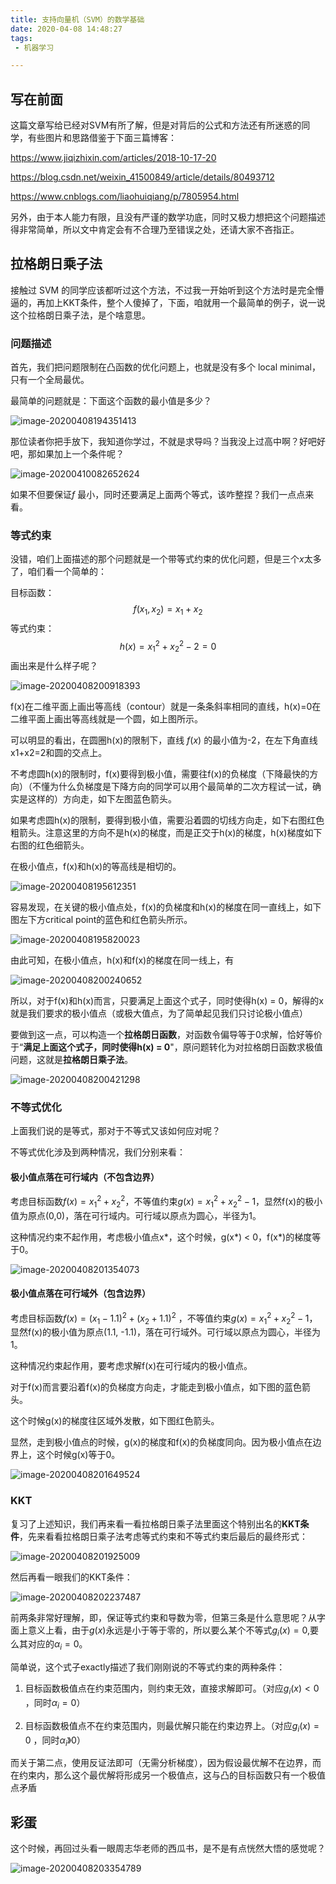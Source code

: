 ```yaml
---
title: 支持向量机（SVM）的数学基础
date: 2020-04-08 14:48:27
tags:
 - 机器学习

---
```


## 写在前面

这篇文章写给已经对SVM有所了解，但是对背后的公式和方法还有所迷惑的同学，有些图片和思路借鉴于下面三篇博客：

https://www.jiqizhixin.com/articles/2018-10-17-20

https://blog.csdn.net/weixin_41500849/article/details/80493712

https://www.cnblogs.com/liaohuiqiang/p/7805954.html

另外，由于本人能力有限，且没有严谨的数学功底，同时又极力想把这个问题描述得非常简单，所以文中肯定会有不合理乃至错误之处，还请大家不吝指正。

## 拉格朗日乘子法

接触过 SVM 的同学应该都听过这个方法，不过我一开始听到这个方法时是完全懵逼的，再加上KKT条件，整个人傻掉了，下面，咱就用一个最简单的例子，说一说这个拉格朗日乘子法，是个啥意思。

### 问题描述

首先，我们把问题限制在凸函数的优化问题上，也就是没有多个 local minimal，只有一个全局最优。

最简单的问题就是：下面这个函数的最小值是多少？

![image-20200408194351413](https://i.loli.net/2020/04/08/kR7XCQsAq1UvZmO.png)

那位读者你把手放下，我知道你学过，不就是求导吗？当我没上过高中啊？好吧好吧，那如果加上一个条件呢？

![image-20200410082652624](https://i.loli.net/2020/04/10/DNb7fjkEspli8zH.png)

如果不但要保证$f$ 最小，同时还要满足上面两个等式，该咋整捏？我们一点点来看。

### 等式约束

没错，咱们上面描述的那个问题就是一个带等式约束的优化问题，但是三个$x$太多了，咱们看一个简单的：

目标函数：
$$
f(x_1, x_2) = x_1 + x_2
$$
等式约束：
$$
h(x) = x_1^2+x_2^2-2=0
$$
画出来是什么样子呢？

![image-20200408200918393](https://i.loli.net/2020/04/08/tujy1Xeo6rRnHJI.png)

f(x)在二维平面上画出等高线（contour）就是一条条斜率相同的直线，h(x)=0在二维平面上画出等高线就是一个圆，如上图所示。

可以明显的看出，在圆圈h(x)的限制下，直线 $f(x)$ 的最小值为-2，在左下角直线x1+x2=2和圆的交点上。



不考虑圆h(x)的限制时，f(x)要得到极小值，需要往f(x)的负梯度（下降最快的方向）（不懂为什么负梯度是下降方向的同学可以用个最简单的二次方程试一试，确实是这样的）方向走，如下左图蓝色箭头。

如果考虑圆h(x)的限制，要得到极小值，需要沿着圆的切线方向走，如下右图红色粗箭头。注意这里的方向不是h(x)的梯度，而是正交于h(x)的梯度，h(x)梯度如下右图的红色细箭头。

在极小值点，f(x)和h(x)的等高线是相切的。

![image-20200408195612351](https://i.loli.net/2020/04/08/oBDJc2bR6Mjsrqz.png)

容易发现，在关键的极小值点处，f(x)的负梯度和h(x)的梯度在同一直线上，如下图左下方critical point的蓝色和红色箭头所示。

![image-20200408195820023](E:\hexo\source\_posts\images\image-20200408195820023.png)

由此可知，在极小值点，h(x)和f(x)的梯度在同一线上，有

![image-20200408200240652](https://i.loli.net/2020/04/08/2OJyxCYIsGKRflH.png)

所以，对于f(x)和h(x)而言，只要满足上面这个式子，同时使得h(x) = 0，解得的x就是我们要求的极小值点（或极大值点，为了简单起见我们只讨论极小值点）

要做到这一点，可以构造一个**拉格朗日函数**，对函数令偏导等于0求解，恰好等价于“**满足上面这个式子，同时使得h(x) = 0**"，原问题转化为对拉格朗日函数求极值问题，这就是**拉格朗日乘子法**。

![image-20200408200421298](https://i.loli.net/2020/04/08/XSKWRdBCnTzLjuG.png)

### 不等式优化

上面我们说的是等式，那对于不等式又该如何应对呢？

不等式优化涉及到两种情况，我们分别来看：

#### 极小值点落在可行域内（不包含边界）

考虑目标函数$f(x)=x_1^2+x_2^2$，不等值约束$g(x)=x_1^2+x_2^2−1$，显然f(x)的极小值为原点(0,0)，落在可行域内。可行域以原点为圆心，半径为1。

这种情况约束不起作用，考虑极小值点x*，这个时候，g(x*) < 0，f(x*)的梯度等于0。

![image-20200408201354073](https://i.loli.net/2020/04/08/CpmKS4aodEinLkj.png)

#### **极小值点落在可行域外（包含边界）**

考虑目标函数$f(x)=(x_1−1.1)^2+(x_2+1.1)^2$ ，不等值约束$g(x)=x_1^2+x_2^2−1$，显然f(x)的极小值为原点(1.1, -1.1)，落在可行域外。可行域以原点为圆心，半径为1。

这种情况约束起作用，要考虑求解f(x)在可行域内的极小值点。

对于f(x)而言要沿着f(x)的负梯度方向走，才能走到极小值点，如下图的蓝色箭头。

这个时候g(x)的梯度往区域外发散，如下图红色箭头。

显然，走到极小值点的时候，g(x)的梯度和f(x)的负梯度同向。因为极小值点在边界上，这个时候g(x)等于0。

![image-20200408201649524](https://i.loli.net/2020/04/08/PZqLT3Kk2Fmarfo.png)

### KKT

复习了上述知识，我们再来看一看拉格朗日乘子法里面这个特别出名的**KKT条件**，先来看看拉格朗日乘子法考虑等式约束和不等式约束后最后的最终形式：

![image-20200408201925009](https://i.loli.net/2020/04/08/6mLxogfKrzZtHhE.png)

然后再看一眼我们的KKT条件：

![image-20200408202237487](https://i.loli.net/2020/04/08/a6JKI8WCResXqhu.png)



前两条非常好理解，即，保证等式约束和导数为零，但第三条是什么意思呢？从字面上意义上看，由于$g(x)$永远是小于等于零的，所以要么某个不等式$g_i(x)=0$,要么其对应的$α_i=0$。

简单说，这个式子exactly描述了我们刚刚说的不等式约束的两种条件：

1. 目标函数极值点在约束范围内，则约束无效，直接求解即可。（对应$g_i(x)<0$ ，同时$\alpha_i=0$）

2. 目标函数极值点不在约束范围内，则最优解只能在约束边界上。（对应$g_i(x)=0$ ，同时$\alpha_i》0$）

   

而关于第二点，使用反证法即可（无需分析梯度），因为假设最优解不在边界，而在约束内，那么这个最优解将形成另一个极值点，这与凸的目标函数只有一个极值点矛盾



## 彩蛋

这个时候，再回过头看一眼周志华老师的西瓜书，是不是有点恍然大悟的感觉呢？

![image-20200408203354789](https://i.loli.net/2020/04/08/QPa4esgJqVSYcik.png)